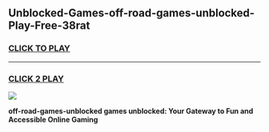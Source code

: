 
## Unblocked-Games-off-road-games-unblocked-Play-Free-38rat
<h3>
<a href="https://premium76.site?title=off-road-games-unblocked&ref=10A">CLICK TO PLAY</a></h3>
<hr>

<h3>
<a href="https://premium76.site?title=off-road-games-unblocked&ref=10A">CLICK 2 PLAY</a>
  
</h3>

<a href="https://premium76.site?title=off-road-games-unblocked&ref=10A"><img src="https://clearcache.store/games.png"></a>


**off-road-games-unblocked games unblocked: Your Gateway to Fun and Accessible Online Gaming**

